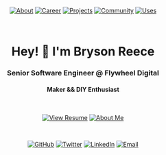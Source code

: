 <span align="center">

  [![About](https://img.shields.io/badge/-about-inactive)](https://bryson.cc/about)
  [![Career](https://img.shields.io/badge/-career-inactive)](https://bryson.cc/career)
  [![Projects](https://img.shields.io/badge/-projects-inactive)](https://bryson.cc/projects)
  [![Community](https://img.shields.io/badge/-community-inactive)](https://bryson.cc/community)
  [![Uses](https://img.shields.io/badge/-uses-inactive)](https://bryson.cc/uses)


  <br>

  # Hey! 👋 I'm Bryson Reece
  ### Senior Software Engineer @ Flywheel Digital
  #### Maker && DIY Enthusiast

  <br>

  [![View Resume](https://img.shields.io/badge/-View%20Resume-red)](https://bryson.cc/storage/bryson-reece-resume.pdf)
  [![About Me](https://img.shields.io/badge/-About%20Me-blue)](https://bryson.cc/about)

  <br>

  [![GitHub](https://img.shields.io/badge/-GitHub-inactive)](https://github.com/brysonreece)
  [![Twitter](https://img.shields.io/badge/-Twitter-inactive)](https://twitter.com/brysonio)
  [![LinkedIn](https://img.shields.io/badge/-LinkedIn-inactive)](https://www.linkedin.com/in/brysonreece/)
  [![Email](https://img.shields.io/badge/-Email-inactive)](mailto:hey@bryson.cc)

</span>
